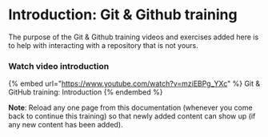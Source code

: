 # Introduction: Git & Github training

The purpose of the Git & Github training videos and exercises added here is to help with interacting with a repository that is not yours.

### Watch video introduction

{% embed url="https://www.youtube.com/watch?v=mziEBPg_YXc" %}
Git & GitHub training: Introduction
{% endembed %}

**Note**: Reload any one page from this documentation (whenever you come back to continue this training) so that newly added content can show up (if any new content has been added).

